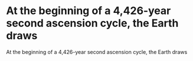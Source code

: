 # At the beginning of a 4,426-year second ascension cycle, the Earth draws

At the beginning of a 4,426-year second ascension cycle, the Earth draws
